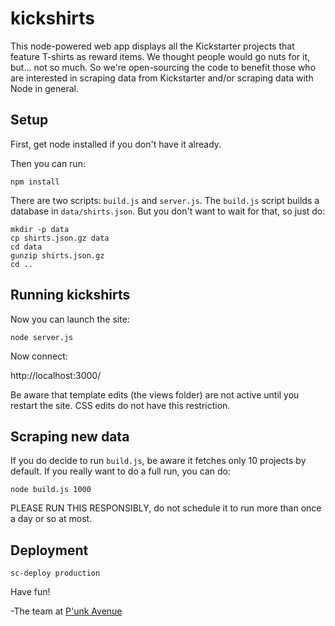 # kickshirts

This node-powered web app displays all the Kickstarter projects that feature T-shirts as reward items. We thought people would go nuts for it, but... not so much. So we're open-sourcing the code to benefit those who are interested in scraping data from Kickstarter and/or scraping data with Node in general.

## Setup

First, get node installed if you don't have it already.

Then you can run:

    npm install

There are two scripts: `build.js` and `server.js`. The `build.js` script builds a database in `data/shirts.json`. But you don't want to wait for that, so just do:

    mkdir -p data
    cp shirts.json.gz data
    cd data
    gunzip shirts.json.gz
    cd ..

## Running kickshirts

Now you can launch the site:

    node server.js

Now connect:

http://localhost:3000/

Be aware that template edits (the views folder) are not active until you restart the site. CSS edits do not have this restriction.

## Scraping new data

If you do decide to run `build.js`, be aware it fetches only 10 projects by default. If you really want to do a full run, you can do:

    node build.js 1000

PLEASE RUN THIS RESPONSIBLY, do not schedule it to run more than once a day or so at most.

## Deployment

    sc-deploy production

Have fun!

-The team at [P'unk Avenue](http://punkave.com)

